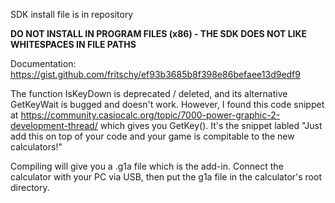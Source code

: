 SDK install file is in repository

<b> DO NOT INSTALL IN PROGRAM FILES (x86) - THE SDK DOES NOT LIKE WHITESPACES IN FILE PATHS </b>

Documentation: https://gist.github.com/fritschy/ef93b3685b8f398e86befaee13d9edf9

The function IsKeyDown is deprecated / deleted, and its alternative GetKeyWait is bugged and doesn't work. However, I found this code snippet at https://community.casiocalc.org/topic/7000-power-graphic-2-development-thread/ which gives you GetKey(). It's the snippet labled "Just add this on top of your code and your game is compitable to the new calculators!"

Compiling will give you a .g1a file which is the add-in. Connect the calculator with your PC via USB, then put the g1a file in the calculator's root directory.

